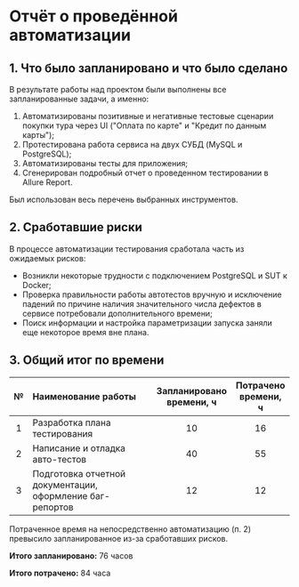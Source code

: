 # Отчёт о проведённой автоматизации

## 1. Что было запланировано и что было сделано

В результате работы над проектом были выполнены все запланированные задачи, а именно:

1. Автоматизированы позитивные и негативные тестовые сценарии покупки тура через UI
  ("Оплата по карте" и "Кредит по данным карты");
2. Протестирована работа сервиса на двух СУБД (MySQL и PostgreSQL);
3. Автоматизированы тесты для приложения;
4. Сгенерирован подробный отчет о проведенном тестировании в Allure Report.

Был использован весь перечень выбранных инструментов.

## 2. Сработавшие риски

В процессе автоматизации тестирования сработала часть из ожидаемых рисков:

- Возникли некоторые трудности с подключением PostgreSQL и SUT к Docker;
- Проверка правильности работы автотестов вручную и исключение падений по причине наличия
  значительного числа дефектов в сервисе потребовали дополнительного времени;
- Поиск информации и настройка параметризации запуска заняли еще некоторое время вне плана.

## 3. Общий итог по времени

|  №  | Наименование работы                                             | Запланировано<br/> времени, ч | Потрачено<br/> времени, ч |
|:---:|:----------------------------------------------------------------|:-----------------------------:|:-------------------------:|
|  1  | Разработка плана тестирования                                   |              10               |            16             |
|  2  | Написание и отладка авто-тестов                                 |              40               |            55             |
|  3  | Подготовка отчетной документации, <br/> оформление баг-репортов |              12               |            12             |

Потраченное время на непосредственно автоматизацию (п. 2) превысило запланированное из-за сработавших рисков.

**Итого запланировано:** 76 часов

**Итого потрачено:** 84 часа
